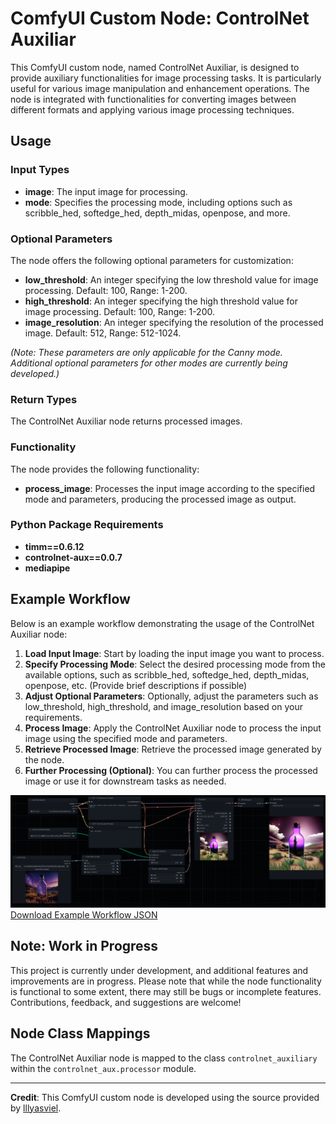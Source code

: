 # ComfyUI Custom Node: ControlNet Auxiliar

This ComfyUI custom node, named ControlNet Auxiliar, is designed to provide auxiliary functionalities for image processing tasks. It is particularly useful for various image manipulation and enhancement operations. The node is integrated with functionalities for converting images between different formats and applying various image processing techniques.

## Usage

### Input Types

- **image**: The input image for processing.
- **mode**: Specifies the processing mode, including options such as scribble_hed, softedge_hed, depth_midas, openpose, and more.

### Optional Parameters

The node offers the following optional parameters for customization:

- **low_threshold**: An integer specifying the low threshold value for image processing. Default: 100, Range: 1-200.
- **high_threshold**: An integer specifying the high threshold value for image processing. Default: 100, Range: 1-200.
- **image_resolution**: An integer specifying the resolution of the processed image. Default: 512, Range: 512-1024.

*(Note: These parameters are only applicable for the Canny mode. Additional optional parameters for other modes are currently being developed.)*

### Return Types

The ControlNet Auxiliar node returns processed images.

### Functionality

The node provides the following functionality:

- **process_image**: Processes the input image according to the specified mode and parameters, producing the processed image as output.

### Python Package Requirements

- **timm==0.6.12**
- **controlnet-aux==0.0.7**
- **mediapipe**

## Example Workflow

Below is an example workflow demonstrating the usage of the ControlNet Auxiliar node:

1. **Load Input Image**: Start by loading the input image you want to process.
2. **Specify Processing Mode**: Select the desired processing mode from the available options, such as scribble_hed, softedge_hed, depth_midas, openpose, etc. (Provide brief descriptions if possible)
3. **Adjust Optional Parameters**: Optionally, adjust the parameters such as low_threshold, high_threshold, and image_resolution based on your requirements.
4. **Process Image**: Apply the ControlNet Auxiliar node to process the input image using the specified mode and parameters.
5. **Retrieve Processed Image**: Retrieve the processed image generated by the node.
6. **Further Processing (Optional)**: You can further process the processed image or use it for downstream tasks as needed.

![Example Workflow](/workflows/example.png) [Download Example Workflow JSON](/workflows/example.json)

## Note: Work in Progress

This project is currently under development, and additional features and improvements are in progress. Please note that while the node functionality is functional to some extent, there may still be bugs or incomplete features. Contributions, feedback, and suggestions are welcome!

## Node Class Mappings

The ControlNet Auxiliar node is mapped to the class `controlnet_auxiliary` within the `controlnet_aux.processor` module.

---

**Credit**: This ComfyUI custom node is developed using the source provided by [lllyasviel](https://github.com/lllyasviel).

